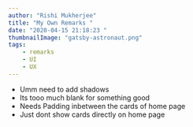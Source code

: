```yaml
---
author: "Rishi Mukherjee"
title: "My Own Remarks "
date: "2020-04-15 21:18:23 "
thumbnailImage: "gatsby-astronaut.png"
tags: 
    - remarks
    - UI 
    - UX
---
```


* Umm need to add shadows
* Its tooo much blank for something good
* Needs Padding inbetween the cards of home page
* Just dont show cards directly on home page
  


